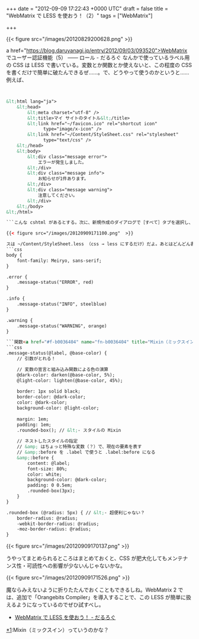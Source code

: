 
+++
date = "2012-09-09 17:22:43 +0000 UTC"
draft = false
title = "WebMatrix で LESS を使おう！（2）"
tags = ["WebMatrix"]

+++


{{< figure src="/images/20120829200628.png"  >}}

a href="https://blog.daruyanagi.jp/entry/2012/09/03/093520">WebMatrix でユーザー認証機能（5） ―― ロール - だるろぐ</a> なんかで使っているラベル用の CSS は LESS で書いている。変数とか関数とか使えないと、この程度の CSS を書くだけで簡単に破たんできるぜ……。で、どうやって使うのかというと……例えば、
```html


&lt;html lang="ja">
    &lt;head>
        &lt;meta charset="utf-8" />
        &lt;title>マイ サイトのタイトル&lt;/title>
        &lt;link href="~/favicon.ico" rel="shortcut icon"
              type="image/x-icon" />
        &lt;link href="~/Content/StyleSheet.css" rel="stylesheet"
              type="text/css" />
    &lt;/head>
    &lt;body>
        &lt;div class="message error">
            エラーが発生しました。     
        &lt;/div>
        &lt;div class="message info">
            お知らせが1件あります。     
        &lt;/div>
        &lt;div class="message warning">
            注意してください。     
        &lt;/div>
    &lt;/body>
&lt;/html>

```こんな cshtml があるとする。次に、新規作成のダイアログで［すべて］タブを選択し、LESS ファイルを作成する。

{{< figure src="/images/20120909171100.png"  >}}

スは ~/Content/StyleSheet.less （css → less にするだけ）だよ。あとはどんどん書いていくんだぜ～！　保存するたんびに「OrangeBits Compiler」（後述）が CSS （~/Content/StyleSheet.css）へ変換してくれるから楽ちんでいい。
```css
body {
    font-family: Meiryo, sans-serif;
}

.error {
    .message-status("ERROR", red)
}

.info {
    .message-status("INFO", steelblue)
}

.warning {
    .message-status("WARNING", orange)
}

```関数<a href="#f-b0036404" name="fn-b0036404" title="Mixin（ミックスイン）っていうのかな？">*1</a>のおかげで、メインの部分はこんなにコンパクトだよ。ちなみに message-status というイケてない名前の関数の中身は、以下の通り。上のスタイルシートの続きに書いていく。だいたいそんな感じで使うんだなっていうのがわかると思う。
```css
.message-status(@label, @base-color) {
    // 引数がとれる！

    // 変数の宣言と組み込み関数による色の演算
    @dark-color: darken(@base-color, 5%);
    @light-color: lighten(@base-color, 45%);
        
    border: 1px solid black;
    border-color: @dark-color;
    color: @dark-color;
    background-color: @light-color;
    
    margin: 1em;
    padding: 1em;
    .rounded-box(); // &lt;- スタイルの Mixin
    
    // ネストしたスタイルの指定
    // &amp; はちょっと特殊な変数（？）で、現在の要素を表す 
    // &amp;:before を .label で使うと .label:before になる
    &amp;:before {
        content: @label;
        font-size: 80%;
        color: white;
        background-color: @dark-color;
        padding: 0 0.5em;
        .rounded-box(3px);
    }
}

.rounded-box (@radius: 5px) { // &lt;- 超便利じゃない？
    border-radius: @radius;
    -webkit-border-radius: @radius;
    -moz-border-radius: @radius;
}

```

{{< figure src="/images/20120909170137.png"  >}}

うやってまとめられるところはまとめておくと、CSS が肥大化してもメンテナンス性・可読性への影響が少ないんじゃないかな。

{{< figure src="/images/20120909171526.png"  >}}

魔ならみえないように折りたたんでおくこともできるしね。WebMatrix 2 では、追加で「Orangebits Compiler」を導入することで、この LESS が簡単に扱えるようになっているのでぜひ試すべし。

<ul>
<li><a href="https://blog.daruyanagi.jp/entry/2012/08/15/161932">WebMatrix で LESS を使おう！ - だるろぐ</a></li>
</ul><div class="footnote">
<a href="#fn-b0036404" name="f-b0036404" class="footnote-number">*1</a><span class="footnote-delimiter">:</span><span class="footnote-text">Mixin（ミックスイン）っていうのかな？</span>
</div>

